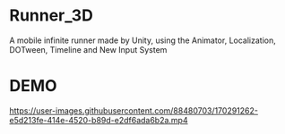 # Runner_3D
A mobile infinite runner made by Unity, using the Animator, Localization, DOTween, Timeline and New Input System 

# DEMO

https://user-images.githubusercontent.com/88480703/170291262-e5d213fe-414e-4520-b89d-e2df6ada6b2a.mp4

